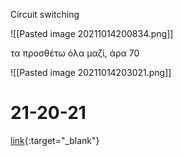 Circuit switching 

![[Pasted image 20211014200834.png]]

τα προσθέτω όλα μαζί, άρα 70


![[Pasted image 20211014203021.png]]



# 21-20-21


[link](www.google.gr){:target="_blank"}